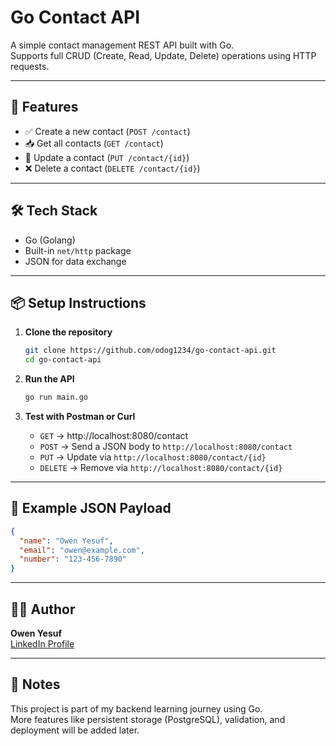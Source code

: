 

# Go Contact API

A simple contact management REST API built with Go.  
Supports full CRUD (Create, Read, Update, Delete) operations using HTTP requests.

---

## 🚀 Features

- ✅ Create a new contact (`POST /contact`)
- 📥 Get all contacts (`GET /contact`)
- 📝 Update a contact (`PUT /contact/{id}`)
- ❌ Delete a contact (`DELETE /contact/{id}`)

---

## 🛠 Tech Stack

- Go (Golang)
- Built-in `net/http` package
- JSON for data exchange

---

## 📦 Setup Instructions

1. **Clone the repository**  
   ```bash
   git clone https://github.com/odog1234/go-contact-api.git
   cd go-contact-api
   ```

2. **Run the API**  
   ```bash
   go run main.go
   ```

3. **Test with Postman or Curl**  
   - `GET` → http://localhost:8080/contact  
   - `POST` → Send a JSON body to `http://localhost:8080/contact`  
   - `PUT` → Update via `http://localhost:8080/contact/{id}`  
   - `DELETE` → Remove via `http://localhost:8080/contact/{id}`

---

## 🧠 Example JSON Payload

```json
{
  "name": "Owen Yesuf",
  "email": "owen@example.com",
  "number": "123-456-7890"
}
```

---

## 👨‍💻 Author

**Owen Yesuf**  
[LinkedIn Profile](https://www.linkedin.com/in/owen-yesuf-24b8842a6)

---

## 📌 Notes

This project is part of my backend learning journey using Go.  
More features like persistent storage (PostgreSQL), validation, and deployment will be added later.